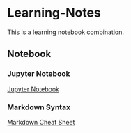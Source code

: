 # Learning-Notes
This is a learning notebook combination. 

## Notebook
### Jupyter Notebook
[Jupyter Notebook](https://jupyter-notebook.readthedocs.io/en/stable/index.html)

### Markdown Syntax
[Markdown Cheat Sheet](https://www.markdownguide.org/cheat-sheet)
